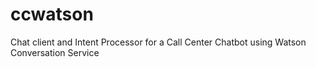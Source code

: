 # ccwatson
Chat client and Intent Processor 
for a Call Center Chatbot using Watson Conversation Service
